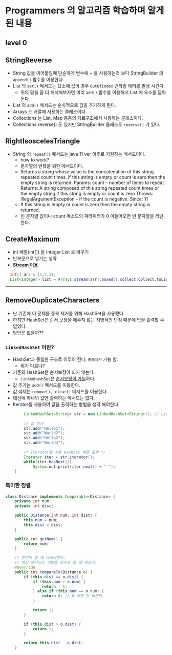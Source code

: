# Programmers 의 알고리즘 학습하며 알게된 내용

## level 0

## StringReverse
- String 값을 이어붙일때 단순하게 변수에 + 를 사용하는것 보다 StringBuilder 의 `append()` 함수를 이용한다.
- List 의 `set()` 메서드는 요소에 값이 경우 `OutOfIndex` 런타임 에러를 발생 시킨다.
  - 위의 말을 좀 더 해석해보자면 미리 `add()` 함수를 이용해서 List 에 요소를 담아둔다.
- List 의 `add()` 메서드는 순차적으로 값을 추가하게 된다.
- Arrays 는 배열에 사용하는 클래스이다.
- Collections 는 List, Map 등등의 자료구조에서 사용하는 클래스이다.
- Collections.reverse() 도 있지만 StringBuilder 클래스도 `reverse()` 가 있다.

## RightIsoscelesTriangle
- String 의 `repeat()` 메서드는 java 11 ver 이후로 지원하는 메서드이다.
  - how to work?
  - 문자열의 반복을 위한 메서드이다.
  - Returns a string whose value is the concatenation of this string repeated count times.
    If this string is empty or count is zero then the empty string is returned.
    Params:
    count – number of times to repeat
    Returns:
    A string composed of this string repeated count times or the empty string if this string is empty or count is zero
    Throws:
    IllegalArgumentException – if the count is negative.
    Since:
    11
  - If this string is empty or count is zero then the empty string is returned.
  - 빈 문자열 값이나 count 메소드의 파라미터가 0 이들어오면 빈 문자열을 리턴한다.

## CreateMaximum

- int 배열(int[]) 을 Integer List 로 바꾸기
- 반복문으로 넣기는 생략
- <B><U>Stream 이용</U></B>
```java
  int[] arr = {1,2,3};
  List<Integer> list = Arrays.stream(arr).boxed().collect(Collect.toList());
```

---
## RemoveDuplicateCharacters

- 난 기존에 이 문제를 중복 제거를 위해 HashSet을 사용했다.
- 하지만 HashSet은 순서 보장을 해주지 않는 치명적인 단점 때문에 답을 출력할 수 없었다.
- 방안은 없을까??

### `LinkedHashSet` 이란?
- HashSet과 동일한 구조로 이루어 진다. `중복제거` 가능 함.
  - 뭐가 다르냐?
- 기존의 HashSet은 순서보장이 되지 않는다. 
  - `LinkedHashSet`은 <U>순서보장이 가능</U>하다.
- 값 추가는 `add()` 메서드를 이용한다.
- 값 삭제는 `remove(), clear()` 메서드를 이용한다.
- 대신에 하나의 값만 출력하는 메서드는 없다.
- Iterator를 사용하여 값을 출력하는 방법을 생각 해야한다.
```java
		LinkedHashSet<String> str = new LinkedHashSet<String>(); // LinkedHashSet 선언
		
		// 값 추가
		str.add("Hello1");
		str.add("World2");
		str.add("Hello3");
		str.add("World4");
		
		/* Iterator를 사용 HashSet 배열 출력 */
		Iterator iter = str.iterator();
		while(iter.hasNext())
			System.out.print(iter.next() + " ");
	}
```

### 특이한 정렬
```java
class Distance implements Comparable<Distance> {
    private int num;
    private int dist;

    public Distance(int num, int dist) {
        this.num = num;
        this.dist = dist;
    }

    public int getNum() {
        return num;
    }

    // 본인이 클 때 바꿔야한다.
    // 해당 메서드는 리턴을 양수로 할 때 바꾼다.
    @Override
    public int compareTo(Distance o) {
        if (this.dist == o.dist) {
            if (this.num > o.num) {
                return - 1;
            } else if (this.num == o.num) {
                return 0; // 0 이면 안 바꾼다.
            }

            return 1;
        }

        if (this.dist > o.dist) {
            return 1;
        }

        return this.dist - o.dist;
    }
```